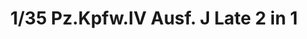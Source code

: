 ---
title: "1/35 Pz.Kpfw.IV Ausf. J Late 2 in 1"
price: "TBA" 
desc: "Maketa"
img_path: "/assets/img/BT008.jpg"
brand: "N/A"
available: false
special_offer: false
new: false
soon: false
cat: "0010000"
subcat: "0011600"
subsubcat: "0N/A"
sifra: "BT008"
---